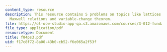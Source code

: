 ```yaml
---
content_type: resource
description: This resource contains 5 problems on topics like lattices and symmetry,
  Maxwell relations and variable-change theorem.
file: https://ol-ocw-studio-app-qa.s3.amazonaws.com/courses/3-012-fundamentals-of-materials-science-fall-2005/f17c8f728a0043b0cb52f6e065a2f53f_f04ps3.pdf
file_type: application/pdf
resourcetype: Document
title: f04ps3.pdf
uid: f17c8f72-8a00-43b0-cb52-f6e065a2f53f
---
```

